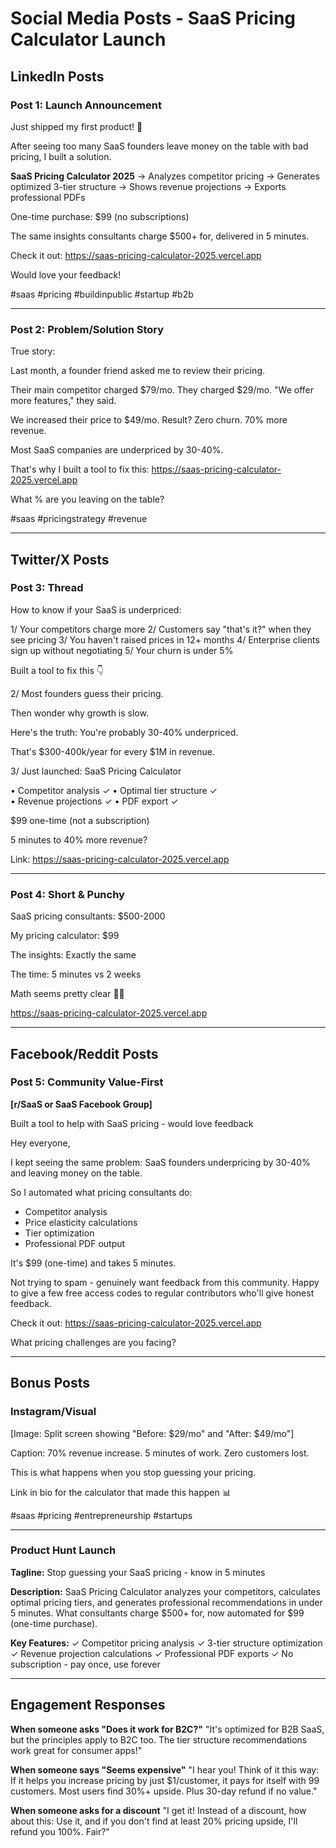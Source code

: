 # Social Media Posts - SaaS Pricing Calculator Launch

## LinkedIn Posts

### Post 1: Launch Announcement

Just shipped my first product! 🚀

After seeing too many SaaS founders leave money on the table with bad pricing, I built a solution.

**SaaS Pricing Calculator 2025**
→ Analyzes competitor pricing
→ Generates optimized 3-tier structure
→ Shows revenue projections
→ Exports professional PDFs

One-time purchase: $99 (no subscriptions)

The same insights consultants charge $500+ for, delivered in 5 minutes.

Check it out: https://saas-pricing-calculator-2025.vercel.app

Would love your feedback!

#saas #pricing #buildinpublic #startup #b2b

---

### Post 2: Problem/Solution Story

True story:

Last month, a founder friend asked me to review their pricing.

Their main competitor charged $79/mo.
They charged $29/mo.
"We offer more features," they said.

We increased their price to $49/mo.
Result? Zero churn. 70% more revenue.

Most SaaS companies are underpriced by 30-40%.

That's why I built a tool to fix this: https://saas-pricing-calculator-2025.vercel.app

What % are you leaving on the table?

#saas #pricingstrategy #revenue

---

## Twitter/X Posts

### Post 3: Thread

How to know if your SaaS is underpriced:

1/ Your competitors charge more
2/ Customers say "that's it?" when they see pricing
3/ You haven't raised prices in 12+ months
4/ Enterprise clients sign up without negotiating
5/ Your churn is under 5%

Built a tool to fix this 👇

2/ Most founders guess their pricing.

Then wonder why growth is slow.

Here's the truth: You're probably 30-40% underpriced.

That's $300-400k/year for every $1M in revenue.

3/ Just launched: SaaS Pricing Calculator

• Competitor analysis ✓
• Optimal tier structure ✓  
• Revenue projections ✓
• PDF export ✓

$99 one-time (not a subscription)

5 minutes to 40% more revenue?

Link: https://saas-pricing-calculator-2025.vercel.app

---

### Post 4: Short & Punchy

SaaS pricing consultants: $500-2000

My pricing calculator: $99

The insights: Exactly the same

The time: 5 minutes vs 2 weeks

Math seems pretty clear 🤷‍♂️

https://saas-pricing-calculator-2025.vercel.app

---

## Facebook/Reddit Posts

### Post 5: Community Value-First

**[r/SaaS or SaaS Facebook Group]**

Built a tool to help with SaaS pricing - would love feedback

Hey everyone,

I kept seeing the same problem: SaaS founders underpricing by 30-40% and leaving money on the table.

So I automated what pricing consultants do:
- Competitor analysis
- Price elasticity calculations  
- Tier optimization
- Professional PDF output

It's $99 (one-time) and takes 5 minutes.

Not trying to spam - genuinely want feedback from this community. Happy to give a few free access codes to regular contributors who'll give honest feedback.

Check it out: https://saas-pricing-calculator-2025.vercel.app

What pricing challenges are you facing?

---

## Bonus Posts

### Instagram/Visual

[Image: Split screen showing "Before: $29/mo" and "After: $49/mo"]

Caption:
70% revenue increase.
5 minutes of work.
Zero customers lost.

This is what happens when you stop guessing your pricing.

Link in bio for the calculator that made this happen 📊

#saas #pricing #entrepreneurship #startups

---

### Product Hunt Launch

**Tagline:** Stop guessing your SaaS pricing - know in 5 minutes

**Description:**
SaaS Pricing Calculator analyzes your competitors, calculates optimal pricing tiers, and generates professional recommendations in under 5 minutes. What consultants charge $500+ for, now automated for $99 (one-time purchase).

**Key Features:**
✓ Competitor pricing analysis
✓ 3-tier structure optimization
✓ Revenue projection calculations
✓ Professional PDF exports
✓ No subscription - pay once, use forever

---

## Engagement Responses

**When someone asks "Does it work for B2C?"**
"It's optimized for B2B SaaS, but the principles apply to B2C too. The tier structure recommendations work great for consumer apps!"

**When someone says "Seems expensive"**
"I hear you! Think of it this way: If it helps you increase pricing by just $1/customer, it pays for itself with 99 customers. Most users find 30%+ upside. Plus 30-day refund if no value."

**When someone asks for a discount**
"I get it! Instead of a discount, how about this: Use it, and if you don't find at least 20% pricing upside, I'll refund you 100%. Fair?"